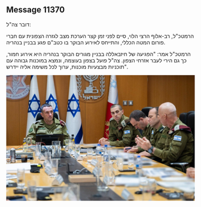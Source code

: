 ## Message 11370

דובר צה"ל:

הרמטכ"ל, רב-אלוף הרצי הלוי, סיים לפני זמן קצר הערכת מצב לגזרה הצפונית עם חברי פורום המטה הכללי, והתייחס לאירוע הבוקר בו כטב"ם פגע בבניין בנהריה. 

הרמטכ"ל אמר: "הפגיעה של חיזבאללה בבניין מגורים הבוקר בנהריה היא אירוע חמור, כך גם הירי לעבר אזרחי הצפון. צה"ל פועל בצפון בעוצמה, ונמצא במוכנות גבוהה עם תוכניות מבצעיות מוכנות, ערוך לכל משימה אליה יידרש".

![Photo](11370/11370_photo.jpg)
